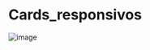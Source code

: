 # Cards_responsivos

![image](https://user-images.githubusercontent.com/108961323/219118037-037c2516-5c6e-457c-9925-41bb1999713d.png)
